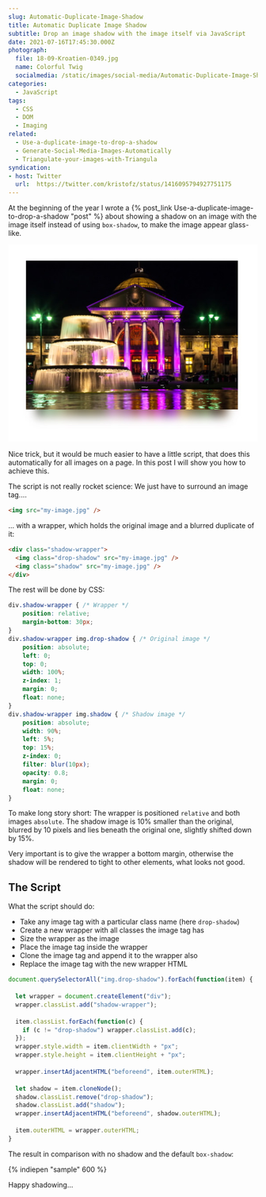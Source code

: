 ```yaml
---
slug: Automatic-Duplicate-Image-Shadow
title: Automatic Duplicate Image Shadow
subtitle: Drop an image shadow with the image itself via JavaScript
date: 2021-07-16T17:45:30.000Z
photograph:
  file: 18-09-Kroatien-0349.jpg
  name: Colorful Twig
  socialmedia: /static/images/social-media/Automatic-Duplicate-Image-Shadow.png
categories:
  - JavaScript
tags:
  - CSS
  - DOM
  - Imaging
related:
  - Use-a-duplicate-image-to-drop-a-shadow
  - Generate-Social-Media-Images-Automatically
  - Triangulate-your-images-with-Triangula
syndication: 
- host: Twitter
  url:  https://twitter.com/kristofz/status/1416095794927751175
---
```


At the beginning of the year I wrote a {% post_link Use-a-duplicate-image-to-drop-a-shadow "post"  %} about showing a shadow on an image with the image itself instead of using ``box-shadow``, to make the image appear glass-like.

![Image Shadow](Automatic-Duplicate-Image-Shadow/image-shadow.jpg)

Nice trick, but it would be much easier to have a little script, that does this automatically for all images on a page. In this post I will show you how to achieve this.

<!-- more -->

The script is not really rocket science: We just have to surround an image tag....

```html
<img src="my-image.jpg" />
```

... with a wrapper, which holds the original image and a blurred duplicate of it:

```html
<div class="shadow-wrapper">
  <img class="drop-shadow" src="my-image.jpg" />
  <img class="shadow" src="my-image.jpg" />
</div>
```

The rest will be done by CSS:

```css
div.shadow-wrapper { /* Wrapper */
    position: relative;
    margin-bottom: 30px;
}
div.shadow-wrapper img.drop-shadow { /* Original image */
    position: absolute;
    left: 0;
    top: 0;
    width: 100%;
    z-index: 1;
    margin: 0;
    float: none;
}
div.shadow-wrapper img.shadow { /* Shadow image */ 
    position: absolute;
    width: 90%;
    left: 5%;
    top: 15%;
    z-index: 0;
    filter: blur(10px);
    opacity: 0.8;
    margin: 0;
    float: none;
}
```

To make long story short: The wrapper is positioned ``relative`` and both images ``absolute``. The shadow image is 10% smaller than the original, blurred by 10 pixels and lies beneath the original one, slightly shifted down by 15%.

Very important is to give the wrapper a bottom margin, otherwise the shadow will be rendered to tight to other elements, what looks not good.

## The Script

What the script should do:

* Take any image tag with a particular class name (here ``drop-shadow``)
* Create a new wrapper with all classes the image tag has
* Size the wrapper as the image
* Place the image tag inside the wrapper
* Clone the image tag and append it to the wrapper also
* Replace the image tag with the new wrapper HTML

```js
document.querySelectorAll("img.drop-shadow").forEach(function(item) {

  let wrapper = document.createElement("div");
  wrapper.classList.add("shadow-wrapper");

  item.classList.forEach(function(c) {
    if (c != "drop-shadow") wrapper.classList.add(c);
  });
  wrapper.style.width = item.clientWidth + "px";
  wrapper.style.height = item.clientHeight + "px";

  wrapper.insertAdjacentHTML("beforeend", item.outerHTML);

  let shadow = item.cloneNode();
  shadow.classList.remove("drop-shadow");
  shadow.classList.add("shadow");
  wrapper.insertAdjacentHTML("beforeend", shadow.outerHTML);

  item.outerHTML = wrapper.outerHTML;
}
```

The result in comparison with no shadow and the default ``box-shadow``:

{% indiepen "sample" 600 %}

Happy shadowing...
